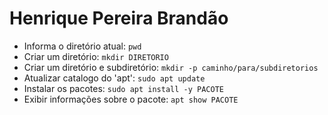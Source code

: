 # Henrique Pereira Brandão

- Informa o diretório atual: `pwd`
- Criar um diretório: `mkdir DIRETORIO`
- Criar um diretório e subdiretório: `mkdir -p caminho/para/subdiretorios`
- Atualizar catalogo do 'apt': `sudo apt update`
- Instalar os pacotes: `sudo apt install -y PACOTE`
- Exibir informações sobre o pacote: `apt show PACOTE`
